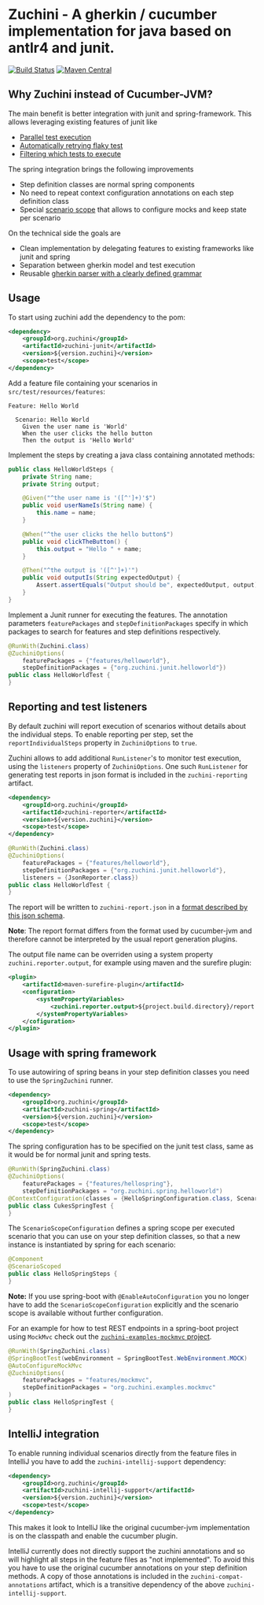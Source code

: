 # Zuchini - A gherkin / cucumber implementation for java based on antlr4 and junit.

[![Build Status](https://img.shields.io/travis/jhorstmann/zuchini.svg)](https://travis-ci.org/jhorstmann/zuchini)
[![Maven Central](https://img.shields.io/maven-central/v/org.zuchini/zuchini-junit.svg)](https://search.maven.org/#artifactdetails%7Corg.zuchini%7Czuchini-junit%7C0.2.0%7Cjar)

## Why Zuchini instead of Cucumber-JVM?

The main benefit is better integration with junit and spring-framework. This allows leveraging existing features of junit like

 - [Parallel test execution](zuchini-examples/zuchini-examples-parallel/pom.xml)
 - [Automatically retrying flaky test](zuchini-examples/zuchini-examples-flaky/pom.xml)
 - [Filtering which tests to execute](zuchini-examples/zuchini-examples-filtering/pom.xml)

The spring integration brings the following improvements

 - Step definition classes are normal spring components
 - No need to repeat context configuration annotations on each step definition class
 - Special [scenario scope](zuchini-spring/src/main/java/org/zuchini/spring/ScenarioScoped.java) that allows to configure mocks and keep state per scenario 

On the technical side the goals are

 - Clean implementation by delegating features to existing frameworks like junit and spring
 - Separation between gherkin model and test execution
 - Reusable [gherkin parser with a clearly defined grammar](zuchini-model/src/main/antlr4/org/zuchini/gherkin/antlr/Gherkin.g4)

## Usage

To start using zuchini add the dependency to the pom:

```xml
<dependency>
    <groupId>org.zuchini</groupId>
    <artifactId>zuchini-junit</artifactId>
    <version>${version.zuchini}</version>
    <scope>test</scope>
</dependency>
```

Add a feature file containing your scenarios in `src/test/resources/features`:

```gherkin
Feature: Hello World

  Scenario: Hello World
    Given the user name is 'World'
    When the user clicks the hello button
    Then the output is 'Hello World'
```

Implement the steps by creating a java class containing annotated methods:

```java
public class HelloWorldSteps {
    private String name;
    private String output;

    @Given("^the user name is '([^']+)'$")
    public void userNameIs(String name) {
        this.name = name;
    }

    @When("^the user clicks the hello button$")
    public void clickTheButton() {
        this.output = "Hello " + name;
    }

    @Then("^the output is '([^']+)'")
    public void outputIs(String expectedOutput) {
        Assert.assertEquals("Output should be", expectedOutput, output);
    }
}
```

Implement a Junit runner for executing the features. The annotation parameters `featurePackages` and `stepDefinitionPackages` specify in which packages to search for features and step definitions respectively.

```java
@RunWith(Zuchini.class)
@ZuchiniOptions(
    featurePackages = {"features/helloworld"},
    stepDefinitionPackages = {"org.zuchini.junit.helloworld"})
public class HelloWorldTest {
}
```

## Reporting and test listeners

By default zuchini will report execution of scenarios without details about the individual steps. To enable reporting per step, set the `reportIndividualSteps` property in `ZuchiniOptions` to `true`.

Zuchini allows to add additional `RunListener`'s to monitor test execution, using the `listeners` property of `ZuchiniOptions`. One such `RunListener` for generating test reports in json format is included in the `zuchini-reporting` artifact. 

```xml
<dependency>
    <groupId>org.zuchini</groupId>
    <artifactId>zuchini-reporter</artifactId>
    <version>${version.zuchini}</version>
    <scope>test</scope>
</dependency>
```

```java
@RunWith(Zuchini.class)
@ZuchiniOptions(
    featurePackages = {"features/helloworld"},
    stepDefinitionPackages = {"org.zuchini.junit.helloworld"},
    listeners = {JsonReporter.class})
public class HelloWorldTest {
}
```

The report will be written to `zuchini-report.json` in a [format described by this json schema](zuchini-reporter/schema.json).

**Note**: The report format differs from the format used by cucumber-jvm and therefore cannot be interpreted by the usual report generation plugins.

The output file name can be overriden using a system property `zuchini.reporter.output`, for example using maven and the surefire plugin:

```xml
<plugin>
    <artifactId>maven-surefire-plugin</artifactId>
    <configuration>
        <systemPropertyVariables>
            <zuchini.reporter.output>${project.build.directory}/report.json</zuchini.reporter.output>
        </systemPropertyVariables>
    </cofiguration>
</plugin>
```

## Usage with spring framework

To use autowiring of spring beans in your step definition classes you need to use the `SpringZuchini` runner.

```xml
<dependency>
    <groupId>org.zuchini</groupId>
    <artifactId>zuchini-spring</artifactId>
    <version>${version.zuchini}</version>
    <scope>test</scope>
</dependency>
```

The spring configuration has to be specified on the junit test class, same as it would be for normal junit and spring tests.

```java
@RunWith(SpringZuchini.class)
@ZuchiniOptions(
    featurePackages = {"features/hellospring"},
    stepDefinitionPackages = "org.zuchini.spring.helloworld")
@ContextConfiguration(classes = {HelloSpringConfiguration.class, ScenarioScopeConfiguration.class})
public class CukesSpringTest {
}
```

The `ScenarioScopeConfiguration` defines a spring scope per executed scenario that you can use on your step definition classes, so that a new instance is instantiated by spring for each scenario:

```java
@Component
@ScenarioScoped
public class HelloSpringSteps {
}
```

**Note:** If you use spring-boot with `@EnableAutoConfiguration` you no longer have to add the `ScenarioScopeConfiguration` explicitly and the scenario scope is available without further configuration.

For an example for how to test REST endpoints in a spring-boot project using `MockMvc` check out the [`zuchini-examples-mockmvc` project](zuchini-examples-mockmvc/).

```java
@RunWith(SpringZuchini.class)
@SpringBootTest(webEnvironment = SpringBootTest.WebEnvironment.MOCK)
@AutoConfigureMockMvc
@ZuchiniOptions(
    featurePackages = "features/mockmvc",
    stepDefinitionPackages = "org.zuchini.examples.mockmvc"
)
public class HelloSpringTest {
}
```

## IntelliJ integration

To enable running individual scenarios directly from the feature files in IntelliJ you have to add the `zuchini-intellij-support` dependency:

```xml
<dependency>
    <groupId>org.zuchini</groupId>
    <artifactId>zuchini-intellij-support</artifactId>
    <version>${version.zuchini}</version>
    <scope>test</scope>
</dependency>
```

This makes it look to IntelliJ like the original cucumber-jvm implementation is on the classpath and enable the cucumber plugin.

IntelliJ currently does not directly support the zuchini annotations and so will highlight all steps in the feature files as "not implemented". To avoid this you have to use the original cucumber annotations on your step definition methods. A copy of those annotations is included in the `zuchini-compat-annotations` artifact, which is a transitive dependency of the above `zuchini-intellij-support`. 